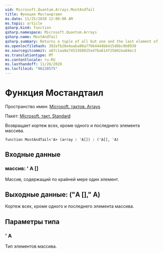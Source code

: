 ```yaml
---
uid: Microsoft.Quantum.Arrays.MostAndTail
title: Функция Мостандтаил
ms.date: 11/25/2020 12:00:00 AM
ms.topic: article
qsharp.kind: function
qsharp.namespace: Microsoft.Quantum.Arrays
qsharp.name: MostAndTail
qsharp.summary: Returns a tuple of all but one and the last element of the array.
ms.openlocfilehash: 392efb20e4aaba80a77664444bb415d8bc9b0930
ms.sourcegitcommit: a87c1aa8e7453360025e47ba614f25b02ea84ec3
ms.translationtype: MT
ms.contentlocale: ru-RU
ms.lasthandoff: 11/26/2020
ms.locfileid: "96220575"
---
```

# <a name="mostandtail-function"></a>Функция Мостандтаил

Пространство имен: [Microsoft. тактов. Arrays](xref:Microsoft.Quantum.Arrays)

Пакет: [Microsoft. такт. Standard](https://nuget.org/packages/Microsoft.Quantum.Standard)


Возвращает кортеж всех, кроме одного и последнего элемента массива.

```qsharp
function MostAndTail<'A> (array : 'A[]) : ('A[], 'A)
```


## <a name="input"></a>Входные данные

### <a name="array--a"></a>массив: ' A []

Массив, содержащий по крайней мере один элемент.



## <a name="output--aa"></a>Выходные данные: ("A []," A)

Кортеж всех, кроме одного и последнего элемента массива.

## <a name="type-parameters"></a>Параметры типа

### <a name="a"></a>' A

Тип элементов массива.
